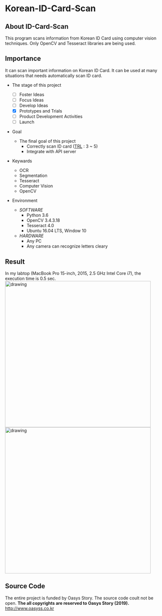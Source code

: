 Korean-ID-Card-Scan
===

## About ID-Card-Scan
This program scans information from Korean ID Card using computer vision techniques. Only OpenCV and Tesseract libraries are being used.


## Importance
It can scan important information on Korean ID Card. It can be used at many situations that needs automatically scan ID card.
<br/>
 - The stage of this project <br/>
    - [ ] Foster Ideas
    - [ ] Focus Ideas
    - [ ] Develop Ideas
    - [X] Prototypes and Trials
    - [ ] Product Development Activities
    - [ ] Launch
    
 - Goal
    - The final goal of this project
        - Correctly scan ID card ([TRL](https://itec.etri.re.kr/itec/sub01/sub01_07.do) : 3 ~ 5)
        - Integrate with API server
        
 - Keywards
    - OCR
    - Segmentation
    - Tesseract
    - Computer Vision
    - OpenCV
  
- Environment
    - _SOFTWARE_
      - Python 3.6
      - OpenCV 3.4.3.18
      - Tesseract 4.0
      - Ubuntu 16.04 LTS, Window 10
    - _HARDWARE_
      - Any PC
      - Any camera can recognize letters cleary

## Result

In my labtop (MacBook Pro 15-inch, 2015, 2.5 GHz Intel Core i7), the execution time is 0.5 sec.
<img src="gif/multi_camera_test.gif" alt="drawing" width="480"/>
<img src="gif/multi_camera_test.gif" alt="drawing" width="480"/>

## Source Code
The entire project is funded by Oasys Story. The source code coult not be open.  __The all copyrights are reserved to Oasys Story (2019).__
<http://www.oasyss.co.kr>
